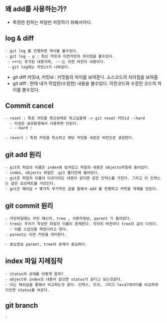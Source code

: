 ## 왜 add를 사용하는가?
 - 특정한 원하는 파일만 저장하기 위해서이다.

## log & diff
    - git log 를 진행하면 역사를 볼수있다. 
    - git log - p : 최신 커밋과 이전커밋의 차이점을 볼수있다.
     - +++는 추가된 내용이며, ---는 이전 버전의 내용이다. 
     - git log에는 커밋it가 나와있다. 
 
   - git diff 커밋id, 커밋id : 커밋들의 차이를 보여준다. 소스코드의 차이점을 보여줌
   - git diff : 현재 내가 작업한(수정한) 내용을 볼수있다. 이전코드와 수정한 코드의 차이를 볼수있다.

## Commit cancel
    - reset : 특정 커밋을 최신상태로 하고싶을때 -> git reset 커밋id --hard
      - 리셋은 공유환경에서 사용하면 안된다. 
      - --hard : 

    - revert : 특정 커밋을 취소하고 해당 커밋을 새로운 버전으로 생성한다.
  
## git add 원리
    - git의 파일의 이름은 index에 담겨있고 파일의 내용은 objects파일에 들어있다.
    - index, objects 파일은 .git 폴더안에 들어있다.
    - git은 파일의 이름이 다르더라도 내용이 같다면 같은 인덱스를 가진다. 그리고 이 인덱스는 같은 오브젝트를 가르킨다.
    - git은 해쉬값 + 몇가지 부가적인 값을 통해서 add 를 진행하고 커밋을 객체를 만든다.

## git commit 원리
    - 커밋파일에는 커밋 메시지, tree , 사용자정보, parent 가 들어있다. 
    - tree는 우리가 작성한 파일의 이름이 존재한다. 각각의 버전마다 tree의 값이 다르다. 
      - 이를 스냅샷을 찍었다라고 한다. 
    - parent는 이전 커밋을 의미한다. 

    - 중요정보 parent, tree의 관계가 중요하다. 

## index 파일 지레짐작
    - status의 상태를 어떻게 알까?
    - object와 index의 내용이 같으면 status가 같다고 보는것같다. 
    - 이는 해쉬값을 통해서 비교하는것 같다. 인덱스, 트리, 그리고 local데이터를 비교하여 다르면 status를 바꾼다.


## git branch
    - 
